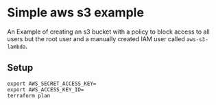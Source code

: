 # Simple aws s3 example
An Example of creating an s3 bucket with a policy to block access to all users but the root user and a manually created IAM user called `aws-s3-lambda`.

## Setup

```
export AWS_SECRET_ACCESS_KEY=
export AWS_ACCESS_KEY_ID=
terraform plan
```
